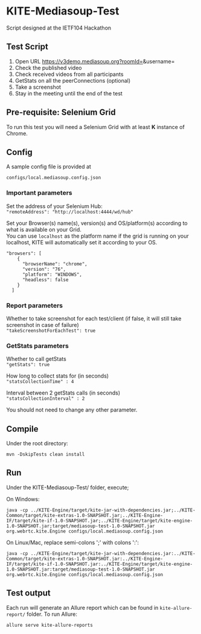 #  KITE-Mediasoup-Test


Script designed at the IETF104 Hackathon

## Test Script


1.	Open URL https://v3demo.mediasoup.org?roomId=<meetingID>&username=<userID>
2.	Check the published video
3.	Check received videos from all participants
4.	GetStats on all the peerConnections (optional)
5.	Take a screenshot
6.	Stay in the meeting until the end of the test


## Pre-requisite: Selenium Grid

To run this test you will need a Selenium Grid with at least **K** instance of Chrome.

## Config
 
 A sample config file is provided at  
 
 `configs/local.mediasoup.config.json`  

### Important parameters 

Set the address of your Selenium Hub:  
  `"remoteAddress": "http://localhost:4444/wd/hub"`  
  
Set your Browser(s) name(s), version(s) and OS/platform(s) according to what is available on your Grid.  
You can use `localhost` as the platform name if the grid is running on your localhost, KITE will automatically set it according to your OS.
```
"browsers": [
    {
      "browserName": "chrome",
      "version": "76",
      "platform": "WINDOWS",
      "headless": false
    }
  ]
```


### Report parameters

Whether to take screenshot for each test/client (if false, it will still take screenshot in case of failure)     
`"takeScreenshotForEachTest": true`  


### GetStats parameters

Whether to call getStats  
`"getStats": true`  

How long to collect stats for (in seconds)  
`"statsCollectionTime" : 4`  

Interval between 2 getStats calls (in seconds)  
`"statsCollectionInterval" : 2`



You should not need to change any other parameter.


## Compile

Under the root directory:  
``` 
mvn -DskipTests clean install 
``` 

## Run

Under the KITE-Mediasoup-Test/ folder, execute;

On Windows:
```
java -cp ../KITE-Engine/target/kite-jar-with-dependencies.jar;../KITE-Common/target/kite-extras-1.0-SNAPSHOT.jar;../KITE-Engine-IF/target/kite-if-1.0-SNAPSHOT.jar;../KITE-Engine/target/kite-engine-1.0-SNAPSHOT.jar;target/mediasoup-test-1.0-SNAPSHOT.jar org.webrtc.kite.Engine configs/local.mediasoup.config.json
```

On Linux/Mac, replace semi-colons ';' with colons ':':
```
java -cp ../KITE-Engine/target/kite-jar-with-dependencies.jar:../KITE-Common/target/kite-extras-1.0-SNAPSHOT.jar:../KITE-Engine-IF/target/kite-if-1.0-SNAPSHOT.jar:../KITE-Engine/target/kite-engine-1.0-SNAPSHOT.jar:target/mediasoup-test-1.0-SNAPSHOT.jar org.webrtc.kite.Engine configs/local.mediasoup.config.json
```



## Test output

Each run will generate an Allure report which can be found in `kite-allure-report/` folder.
To run Allure:
```
allure serve kite-allure-reports
```





